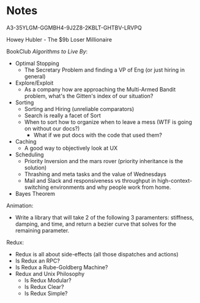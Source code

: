 # Notes

A3-35YLGM-GGMBH4-9J2Z8-2KBLT-GHTBV-LRVPQ

Howey Hubler - The $9b Loser Millionaire

BookClub *Algorithms to Live By*:
- Optimal Stopping
    - The Secretary Problem and finding a VP of Eng (or just hiring in general)
- Explore/Exploit
    - As a company how are approaching the Multi-Armed Bandit problem, what's the Gitten's index of our situation?
- Sorting
    - Sorting and Hiring (unreliable comparators)
    - Search is really a facet of Sort
    - When to sort how to organize when to leave a mess (WTF is going on without our docs?)
        - What if we put docs with the code that used them?
- Caching
    - A good way to objectively look at UX
- Scheduling
    - Priority Inversion and the mars rover (priority inheritance is the solution)
    - Thrashing and meta tasks and the value of Wednesdays
    - Mail and Slack and responsiveness vs throughput in high-context-switching environments and why people work from home.
- Bayes Theorem

Animation:
- Write a library that will take 2 of the following 3 paramenters: stiffness, damping, and time, and return a bezier curve that solves for the remaining parameter.

Redux:
- Redux is all about side-effects (all those dispatches and actions)
- Is Redux an RPC?
- Is Redux a Rube-Goldberg Machine?
- Redux and Unix Philosophy
    - Is Redux Modular?
    - Is Redux Clear?
    - Is Redux Simple?

